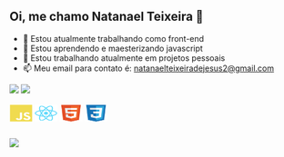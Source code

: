 ## Oi, me chamo Natanael Teixeira 👋

- 🔭 Estou atualmente trabalhando como front-end
- 🌱 Estou aprendendo e maesterizando javascript
- 👯 Estou trabalhando atualmente em projetos pessoais
- 📫 Meu email para contato é: natanaelteixeiradejesus2@gmail.com

<div>
    <img height="180em" src="https://github-readme-stats.vercel.app/api?username=natanaeltj&https://github.com/natanaeltj/github-readme-statshttps://github.com/natanaeltj/natanaeltj/README.md&theme=transparent">
    <img height="180em" src="https://github-readme-stats.vercel.app/api/top-langs/?username=natanaeltj&layout=pie&https://github.com/natanaeltj/README.md&theme=transparent">
</div>

<div style="display: inline_block"><br>
    <img align="center" alt="Rafa-Js" height="30" width="40" src="https://raw.githubusercontent.com/devicons/devicon/master/icons/javascript/javascript-plain.svg">
    <img align="center" alt="Rafa-React" height="30" width="40" src="https://raw.githubusercontent.com/devicons/devicon/master/icons/react/react-original.svg">
    <img align="center" alt="Rafa-HTML" height="30" width="40" src="https://raw.githubusercontent.com/devicons/devicon/master/icons/html5/html5-original.svg">
    <img align="center" alt="Rafa-CSS" height="30" width="40" src="https://raw.githubusercontent.com/devicons/devicon/master/icons/css3/css3-original.svg">
</div>

##

<div>
      <a href="https://www.linkedin.com/in/natanael-teixeira-0343aa266" target="_blank"><img src="https://img.shields.io/badge/-LinkedIn-%230077B5?style=for-the-badge&logo=linkedin&logoColor=white" target = "_blank"></a> 

</div>


  
